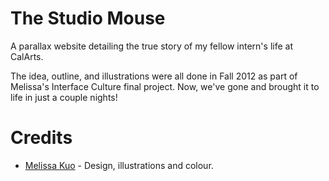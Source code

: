 The Studio Mouse
================
A parallax website detailing the true story of my fellow intern's life at CalArts.

The idea, outline, and illustrations were all done in Fall 2012 as part of Melissa's Interface Culture final project. Now, we've gone and brought it to life in just a couple nights!

Credits
================
* [Melissa Kuo](http://melissakuo.com/) - Design, illustrations and colour.
